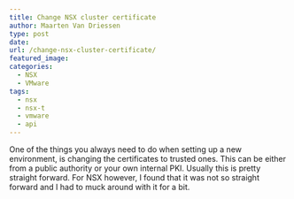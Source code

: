 ```yaml
---
title: Change NSX cluster certificate
author: Maarten Van Driessen
type: post
date: 
url: /change-nsx-cluster-certificate/
featured_image: 
categories:
  - NSX
  - VMware
tags:
  - nsx
  - nsx-t
  - vmware
  - api
---
```

One of the things you always need to do when setting up a new environment, is changing the certificates to trusted ones. This can be either from a public authority or your own internal PKI.
Usually this is pretty straight forward. For NSX however, I found that it was not so straight forward and I had to muck around with it for a bit.


